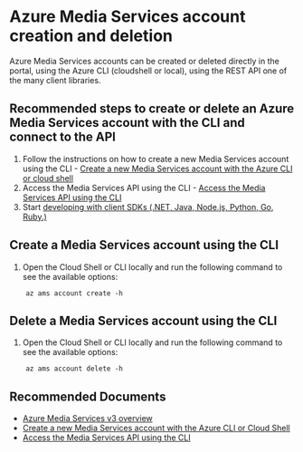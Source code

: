 <properties
	pageTitle="Azure Media Services account create or delete"
	description="Azure Media Services account create or delete"
	infoBubbleText="Azure Media Services account create or delete"
	service="microsoft.media"
	resource="mediaservices"
	authors="johndeu"
	ms.author="johndeu"
	displayOrder="1"
	articleId="mediaservices-accounts-create-or-delete"
	diagnosticScenario=""
	selfHelpType="generic"
	supportTopicIds="32632088"
	resourceTags=""
	productPesIds="14885"
	cloudEnvironments="public"
/>

# Azure Media Services account creation and deletion

Azure Media Services accounts can be created or deleted directly in the portal, using the Azure CLI (cloudshell or local), using the REST API one of the many client libraries. 

## Recommended steps to create or delete an Azure Media Services account with the CLI and connect to the API

1. Follow the instructions on how to create a new Media Services account using the CLI - [Create a new Media Services account with the Azure CLI or cloud shell](https://docs.microsoft.com/azure/media-services/latest/create-account-cli-how-to)
2. Access the Media Services API using the CLI - [Access the Media Services API using the CLI](https://docs.microsoft.com/azure/media-services/latest/access-api-cli-how-to)
3. Start [developing with client SDKs (.NET, Java, Node.js, Python, Go, Ruby.)](https://docs.microsoft.com/azure/media-services/latest/developers-guide)

## Create a Media Services account using the CLI

1. Open the Cloud Shell or CLI locally and run the following command to see the available options:
   
```
	az ams account create -h
```

## Delete a Media Services account using the CLI

1. Open the Cloud Shell or CLI locally and run the following command to see the available options:
   
```
	az ams account delete -h
```

## **Recommended Documents**

* [Azure Media Services v3 overview](https://docs.microsoft.com/azure/media-services/latest/media-services-overview)
* [Create a new Media Services account with the Azure CLI or Cloud Shell](https://docs.microsoft.com/azure/media-services/latest/create-account-cli-how-to)
* [Access the Media Services API using the CLI](https://docs.microsoft.com/azure/media-services/latest/access-api-cli-how-to)

